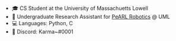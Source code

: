 - 🎓 CS Student at the University of Massachuetts Lowell
- 🦾 Undergraduate Research Assistant for [PeARL Robotics](https://www.pearl-robotics.com) @ UML
- 💻 Languages: Python, C
- 💬 Discord: Karma~#0001

<!---
cjcocokrisp/cjcocokrisp is a ✨ special ✨ repository because its `README.md` (this file) appears on your GitHub profile.
You can click the Preview link to take a look at your changes.
--->
